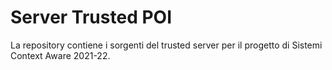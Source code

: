 # Server Trusted POI
La repository contiene i sorgenti del trusted server per il progetto di Sistemi Context Aware 2021-22.